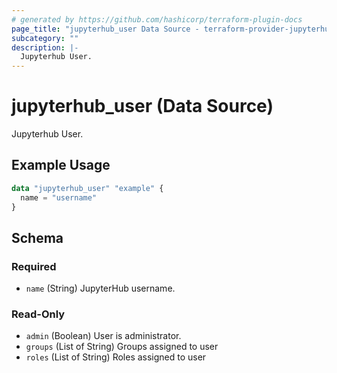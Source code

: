 ```yaml
---
# generated by https://github.com/hashicorp/terraform-plugin-docs
page_title: "jupyterhub_user Data Source - terraform-provider-jupyterhub"
subcategory: ""
description: |-
  Jupyterhub User.
---
```


# jupyterhub_user (Data Source)

Jupyterhub User.

## Example Usage

```terraform
data "jupyterhub_user" "example" {
  name = "username"
}
```

<!-- schema generated by tfplugindocs -->
## Schema

### Required

- `name` (String) JupyterHub username.

### Read-Only

- `admin` (Boolean) User is administrator.
- `groups` (List of String) Groups assigned to user
- `roles` (List of String) Roles assigned to user
